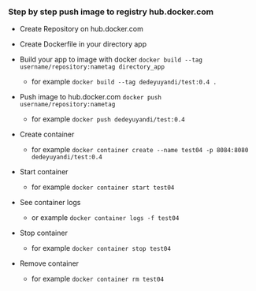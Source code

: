### Step by step push image to registry hub.docker.com
- Create Repository on hub.docker.com
- Create Dockerfile in your directory app
- Build your app to image with docker `docker build --tag username/repository:nametag directory_app`
    - for example ```docker build --tag dedeyuyandi/test:0.4 .```
- Push image to hub.docker.com `docker push username/repository:nametag`
    - for example ```docker push dedeyuyandi/test:0.4```
- Create container
    - for example ```docker container create --name test04 -p 8084:8080 dedeyuyandi/test:0.4```

- Start container
    - for example ```docker container start test04```

- See container logs
    - or example ```docker container logs -f test04```

- Stop container
    - for example ```docker container stop test04```

- Remove container
    - for example ```docker container rm test04```
